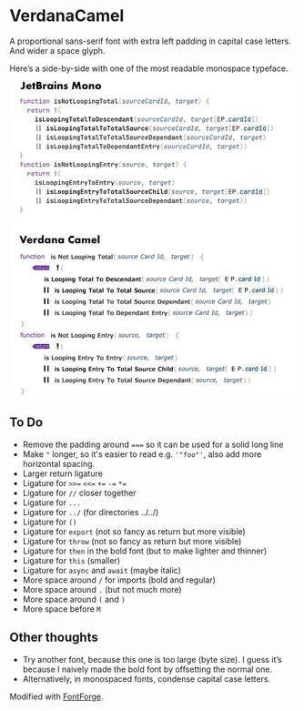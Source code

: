 # VerdanaCamel

A proportional sans-serif font with extra left padding in capital case letters. And wider a space glyph.

Here’s a side-by-side with one of the most readable monospace typeface.
![](./verdana-camel-vs-jetbrains-mono.jpeg)


## To Do
- Remove the padding around `===` so it can be used for a solid long line
- Make `"` longer, so it's easier to read e.g. `'"foo"'`, also add more horizontal spacing.
- Larger return ligature
- Ligature for `>>=` `<<=` `+=` `-=` `*=`
- Ligature for `//` closer together
- Ligature for `...`
- Ligature for `../` (for directories ../../)
- Ligature for `()`
- Ligature for `export` (not so fancy as return but more visible)
- Ligature for `throw` (not so fancy as return but more visible)
- Ligature for `then` in the bold font (but to make lighter and thinner)
- Ligature for `this` (smaller)
- Ligature for `async` and `await` (maybe italic)
- More space around `/` for imports (bold and regular)
- More space around `.` (but not much more)
- More space around `(` and `)`
- More space before `M` 


## Other thoughts
- Try another font, because this one is too large (byte size). I guess it’s because I naively made the bold font by offsetting the normal one.
- Alternatively, in monospaced fonts, condense capital case letters.
 
 
Modified with [FontForge](https://fontforge.github.io/en-US/).
